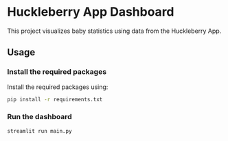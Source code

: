 # Huckleberry App Dashboard

This project visualizes baby statistics using data from the Huckleberry App.

## Usage

### Install the required packages

Install the required packages using:

```sh
pip install -r requirements.txt
```

### Run the dashboard
```sh
streamlit run main.py
```